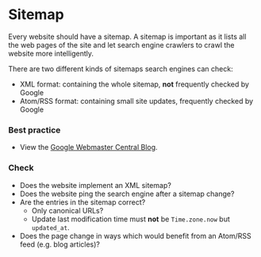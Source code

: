 # Sitemap
Every website should have a sitemap. A sitemap is important as it lists all the web pages of the site and let search engine crawlers to crawl the website more intelligently.

There are two different kinds of sitemaps search engines can check:
* XML format: containing the whole sitemap, **not** frequently checked by Google
* Atom/RSS format: containing small site updates, frequently checked by Google

### Best practice
* View the [Google Webmaster Central Blog](https://webmasters.googleblog.com/2014/10/best-practices-for-xml-sitemaps-rssatom.html).

### Check
* Does the website implement an XML sitemap?
* Does the website ping the search engine after a sitemap change?
* Are the entries in the sitemap correct?
  * Only canonical URLs?
  * Update last modification time must **not** be `Time.zone.now` but `updated_at`.
* Does the page change in ways which would benefit from an Atom/RSS feed (e.g. blog articles)?